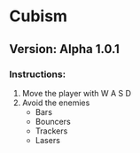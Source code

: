 # Cubism
## Version: Alpha 1.0.1
### Instructions:
1. Move the player with W A S D
2. Avoid the enemies
    * Bars
    * Bouncers
    * Trackers
    * Lasers
    

